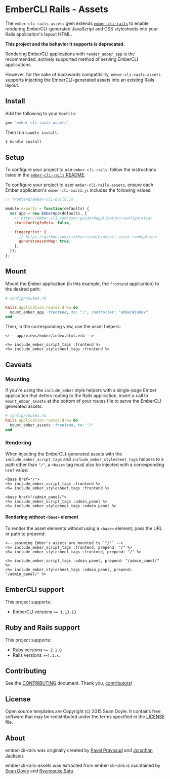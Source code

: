 # EmberCLI Rails - Assets

The `ember-cli-rails-assets` gem extends [`ember-cli-rails`][ember-cli-rails] to
enable rendering EmberCLI-generated JavaScript and CSS stylesheets into your
Rails application's layout HTML.

**This project and the behavior it supports is deprecated.**

Rendering EmberCLI applications with `render_ember_app` is the recommended,
actively supported method of serving EmberCLI applications.

However, for the sake of backwards compatibility, `ember-cli-rails-assets`
supports injecting the EmberCLI-generated assets into an existing Rails layout.

[ember-cli-rails]: https://github.com/tricknotes/ember-cli-rails

## Install

Add the following to your `Gemfile`:

```ruby
gem "ember-cli-rails-assets"
```

Then run `bundle install`:

```bash
$ bundle install
```

## Setup

To configure your project to use `ember-cli-rails`, follow the instructions
listed in the [`ember-cli-rails` README][README].

To configure your project to user `ember-cli-rails-assets`, ensure each Ember
application's `ember-cli-build.js` includes the following values:

```js
// frontend/ember-cli-build.js

module.exports = function(defaults) {
  var app = new EmberApp(defaults, {
    // http://ember-cli.com/user-guide/#application-configuration
    storeConfigInMeta: false,

    fingerprint: {
      // https://github.com/rickharrison/broccoli-asset-rev#options
      generateAssetMap: true,
    },
  });
};
```

[README]: https://github.com/tricknotes/ember-cli-rails#readme

## Mount

Mount the Ember application (in this example, the `frontend` application) to the
desired path:

```rb
# config/routes.rb

Rails.application.routes.draw do
  mount_ember_app :frontend, to: "/", controller: "ember#index"
end
```

Then, in the corresponding view, use the asset helpers:

```erb
<!-- app/views/ember/index.html.erb -->

<%= include_ember_script_tags :frontend %>
<%= include_ember_stylesheet_tags :frontend %>
```

## Caveats

### Mounting

If you're using the `include_ember` style helpers with a single-page Ember
application that defers routing to the Rails application, insert a call to
`mount_ember_assets` at the bottom of your routes file to serve the
EmberCLI-generated assets:

```rb
# config/routes.rb
Rails.application.routes.draw do
  mount_ember_assets :frontend, to: "/"
end
```

### Rendering

When injecting the EmberCLI-generated assets with the `include_ember_script_tags`
and `include_ember_stylesheet_tags` helpers to a path other than `"/"`, a
`<base>` tag must also be injected with a corresponding `href` value:

```erb
<base href="/">
<%= include_ember_script_tags :frontend %>
<%= include_ember_stylesheet_tags :frontend %>

<base href="/admin_panel/">
<%= include_ember_script_tags :admin_panel %>
<%= include_ember_stylesheet_tags :admin_panel %>
```

#### Rendering without `<base>` element

To render the asset elements without using a `<base>` element, pass the URL or
path to prepend:

```erb
<-- assuming Ember's assets are mounted to `"/"` -->
<%= include_ember_script_tags :frontend, prepend: "/" %>
<%= include_ember_stylesheet_tags :frontend, prepend: "/" %>

<%= include_ember_script_tags :admin_panel, prepend: "/admin_panel/" %>
<%= include_ember_stylesheet_tags :admin_panel, prepend: "/admin_panel/" %>
```

## EmberCLI support

This project supports:

* EmberCLI versions `>= 1.13.13`

## Ruby and Rails support

This project supports:

* Ruby versions `>= 2.1.0`
* Rails versions `>=4.1.x`.

## Contributing

See the [CONTRIBUTING] document.
Thank you, [contributors]!

  [CONTRIBUTING]: CONTRIBUTING.md
  [contributors]: https://github.com/tricknotes/ember-cli-rails-assets/graphs/contributors

## License

Open source templates are Copyright (c) 2015 Sean Doyle.
It contains free software that may be redistributed
under the terms specified in the [LICENSE] file.

[LICENSE]: /LICENSE.txt

## About

ember-cli-rails was originally created by
[Pavel Pravosud][rwz] and
[Jonathan Jackson][rondale-sc].

ember-cli-rails-assets was extracted from ember-cli-rails is maintained by
[Sean Doyle][seanpdoyle] and [Ryunosuke Sato][tricknotes].

[rwz]: https://github.com/rwz
[rondale-sc]: https://github.com/rondale-sc
[seanpdoyle]: https://github.com/seanpdoyle
[tricknotes]: https://github.com/tricknotes
